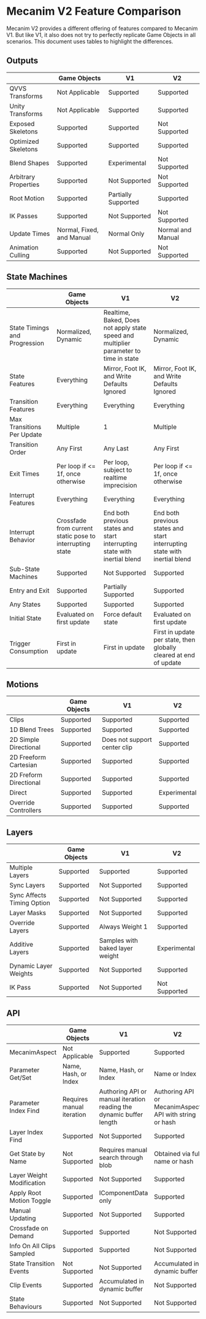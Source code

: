 # Mecanim V2 Feature Comparison

Mecanim V2 provides a different offering of features compared to Mecanim V1. But
like V1, it also does not try to perfectly replicate Game Objects in all
scenarios. This document uses tables to highlight the differences.

## Outputs

|                      | Game Objects              | V1                  | V2                |
|----------------------|---------------------------|---------------------|-------------------|
| QVVS Transforms      | Not Applicable            | Supported           | Supported         |
| Unity Transforms     | Not Applicable            | Supported           | Supported         |
| Exposed Skeletons    | Supported                 | Supported           | Not Supported     |
| Optimized Skeletons  | Supported                 | Supported           | Supported         |
| Blend Shapes         | Supported                 | Experimental        | Not Supported     |
| Arbitrary Properties | Supported                 | Not Supported       | Not Supported     |
| Root Motion          | Supported                 | Partially Supported | Supported         |
| IK Passes            | Supported                 | Not Supported       | Not Supported     |
| Update Times         | Normal, Fixed, and Manual | Normal Only         | Normal and Manual |
| Animation Culling    | Supported                 | Not Supported       | Not Supported     |

## State Machines

|                               | Game Objects                                             | V1                                                                                    | V2                                                                        |
|-------------------------------|----------------------------------------------------------|---------------------------------------------------------------------------------------|---------------------------------------------------------------------------|
| State Timings and Progression | Normalized, Dynamic                                      | Realtime, Baked, Does not apply state speed and multiplier parameter to time in state | Normalized, Dynamic                                                       |
| State Features                | Everything                                               | Mirror, Foot IK, and Write Defaults Ignored                                           | Mirror, Foot IK, and Write Defaults Ignored                               |
| Transition Features           | Everything                                               | Everything                                                                            | Everything                                                                |
| Max Transitions Per Update    | Multiple                                                 | 1                                                                                     | Multiple                                                                  |
| Transition Order              | Any First                                                | Any Last                                                                              | Any First                                                                 |
| Exit Times                    | Per loop if \<= 1f, once otherwise                       | Per loop, subject to realtime imprecision                                             | Per loop if \<= 1f, once otherwise                                        |
| Interrupt Features            | Everything                                               | Everything                                                                            | Everything                                                                |
| Interrupt Behavior            | Crossfade from current static pose to interrupting state | End both previous states and start interrupting state with inertial blend             | End both previous states and start interrupting state with inertial blend |
| Sub-State Machines            | Supported                                                | Not Supported                                                                         | Supported                                                                 |
| Entry and Exit                | Supported                                                | Partially Supported                                                                   | Supported                                                                 |
| Any States                    | Supported                                                | Supported                                                                             | Supported                                                                 |
| Initial State                 | Evaluated on first update                                | Force default state                                                                   | Evaluated on first update                                                 |
| Trigger Consumption           | First in update                                          | First in update                                                                       | First in update per state, then globally cleared at end of update         |

## Motions

|                        | Game Objects | V1                           | V2           |
|------------------------|--------------|------------------------------|--------------|
| Clips                  | Supported    | Supported                    | Supported    |
| 1D Blend Trees         | Supported    | Supported                    | Supported    |
| 2D Simple Directional  | Supported    | Does not support center clip | Supported    |
| 2D Freeform Cartesian  | Supported    | Supported                    | Supported    |
| 2D Freform Directional | Supported    | Supported                    | Supported    |
| Direct                 | Supported    | Supported                    | Experimental |
| Override Controllers   | Supported    | Supported                    | Supported    |

## Layers

|                            | Game Objects | V1                              | V2            |
|----------------------------|--------------|---------------------------------|---------------|
| Multiple Layers            | Supported    | Supported                       | Supported     |
| Sync Layers                | Supported    | Not Supported                   | Supported     |
| Sync Affects Timing Option | Supported    | Not Supported                   | Supported     |
| Layer Masks                | Supported    | Not Supported                   | Supported     |
| Override Layers            | Supported    | Always Weight 1                 | Supported     |
| Additive Layers            | Supported    | Samples with baked layer weight | Experimental  |
| Dynamic Layer Weights      | Supported    | Not Supported                   | Supported     |
| IK Pass                    | Supported    | Not Supported                   | Not Supported |

## API

|                           | Game Objects              | V1                                                                  | V2                                                     |
|---------------------------|---------------------------|---------------------------------------------------------------------|--------------------------------------------------------|
| MecanimAspect             | Not Applicable            | Supported                                                           | Supported                                              |
| Parameter Get/Set         | Name, Hash, or Index      | Name, Hash, or Index                                                | Name or Index                                          |
| Parameter Index Find      | Requires manual iteration | Authoring API or manual iteration reading the dynamic buffer length | Authoring API or MecanimAspect API with string or hash |
| Layer Index Find          | Supported                 | Not Supported                                                       | Supported                                              |
| Get State by Name         | Not Supported             | Requires manual search through blob                                 | Obtained via full name or hash                         |
| Layer Weight Modification | Supported                 | Not Supported                                                       | Supported                                              |
| Apply Root Motion Toggle  | Supported                 | IComponentData only                                                 | Supported                                              |
| Manual Updating           | Supported                 | Not Supported                                                       | Supported                                              |
| Crossfade on Demand       | Supported                 | Supported                                                           | Not Supported                                          |
| Info On All Clips Sampled | Supported                 | Supported                                                           | Not Supported                                          |
| State Transition Events   | Not Supported             | Not Supported                                                       | Accumulated in dynamic buffer                          |
| Clip Events               | Supported                 | Accumulated in dynamic buffer                                       | Not Supported                                          |
| State Behaviours          | Supported                 | Not Supported                                                       | Not Supported                                          |
